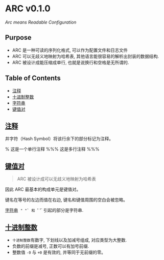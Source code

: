 ARC v0.1.0
===========
*Arc means Readable Configuration*

Purpose
-------

- ARC 是一种可读的序列化格式, 可以作为配置文件和日志文件
- ARC 可以无歧义地映射为哈希表, 其他语言能很容易的解析出封装的数据结构.
- ARC 被设计成能压缩成单行, 也就是说换行和空格是无所谓的.

Table of Contents
-----------------
- [注释](#standard-comment)
- [十进制整数](#standard-integer)
- [字符串](#standard-string)
- [键值对](#user-content-keyvalue-pair)


[注释](#standard-comment)<a id="standard-comment">&nbsp;</a>
------------------------------------------------------------

井字符（Hash Symbol）将该行余下的部分标记为注释。

% 这是一个单行注释
%%% 这是多行注释 %%%


[键值对](#user-content-keyvalue-pair)<a id="user-content-keyvalue-pair">&nbsp;</a>
--------

> ARC 被设计成可以无歧义地映射为哈希表

因此 ARC 最基本的构成单元是键值对。

键名在等号的左边而值在右边, 键名和键值周围的空白会被忽略。  

[字符串](#standard-string)<a id="user-content-string">&nbsp;</a>
``" "` 和 ``' '` 引起的部分是字符串.

[十进制整数](#standard-integer)<a id="standard-integer">&nbsp;</a>
-----------------------------------------------------------------

- `十进制整数`有数字, 下划线以及加减号组成, 对应类型为大整数.
- 负数的前缀是减号, 正数可以有加号前缀.
- 整数值 `-0` 与 `+0` 是有效的, 并等同于无前缀的零。
